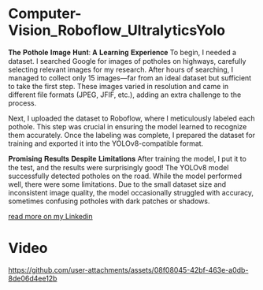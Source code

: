 # Computer-Vision_Roboflow_UltralyticsYolo
𝐓𝐡𝐞 𝐏𝐨𝐭𝐡𝐨𝐥𝐞 𝐈𝐦𝐚𝐠𝐞 𝐇𝐮𝐧𝐭: 𝐀 𝐋𝐞𝐚𝐫𝐧𝐢𝐧𝐠 𝐄𝐱𝐩𝐞𝐫𝐢𝐞𝐧𝐜𝐞
To begin, I needed a dataset. I searched Google for images of potholes on highways, carefully selecting relevant images for my research. After hours of searching, I managed to collect only 15 images—far from an ideal dataset but sufficient to take the first step. These images varied in resolution and came in different file formats (JPEG, JFIF, etc.), adding an extra challenge to the process.

Next, I uploaded the dataset to Roboflow, where I meticulously labeled each pothole. This step was crucial in ensuring the model learned to recognize them accurately. Once the labeling was complete, I prepared the dataset for training and exported it into the YOLOv8-compatible format.

𝐏𝐫𝐨𝐦𝐢𝐬𝐢𝐧𝐠 𝐑𝐞𝐬𝐮𝐥𝐭𝐬 𝐃𝐞𝐬𝐩𝐢𝐭𝐞 𝐋𝐢𝐦𝐢𝐭𝐚𝐭𝐢𝐨𝐧𝐬
After training the model, I put it to the test, and the results were surprisingly good! The YOLOv8 model successfully detected potholes on the road. While the model performed well, there were some limitations. Due to the small dataset size and inconsistent image quality, the model occasionally struggled with accuracy, sometimes confusing potholes with dark patches or shadows.

 <a href='https://www.linkedin.com/posts/vicky-mahendra_ai-machinelearning-computervision-activity-7303244051758125058-WDIE?utm_source=share&utm_medium=member_desktop&rcm=ACoAAA22ZGsB07bcQXKAvnxVxLqG1pC2UisdUIY'>read more on my Linkedin</a>


# Video
https://github.com/user-attachments/assets/08f08045-42bf-463e-a0db-8de06d4ee12b



